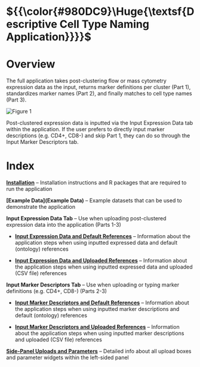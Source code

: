 
# ${{\color{#980DC9}\Huge{\textsf{Descriptive Cell Type Naming Application}}}}\$ 

# Overview
The full application takes post-clustering flow or mass cytometry expression data as the input, returns marker definitions per cluster (Part 1), standardizes marker names (Part 2), and finally matches to cell type names (Part 3). 

![Figure 1](https://github.com/user-attachments/assets/fd6ec134-f358-43cd-b891-cce9790c5bf2)


Post-clustered expression data is inputted via the Input Expression Data tab within the application. If the user prefers to directly input marker descriptions (e.g. CD4+, CD8-) and skip Part 1, they can do so through the Input Marker Descriptors tab.



# Index
**[Installation]([Installation)** – Installation instructions and R packages that are required to run the application  

**[Example Data](Example Data)** – Example datasets that can be used to demonstrate the application   

**Input Expression Data Tab** – Use when uploading post-clustered expression data into the application (Parts 1-3)  

* **[Input Expression Data and Default References]()** – Information about the application steps when using inputted expressed data and default (ontology) references
  
* **[Input Expression Data and Uploaded References]()** – Information about the application steps when using inputted expressed data and uploaded (CSV file) references
  
**Input Marker Descriptors Tab** – Use when uploading or typing marker definitions (e.g. CD4+, CD8-) (Parts 2-3)  

* **[Input Marker Descriptors and Default References]()** – Information about the application steps when using inputted marker descriptions and default (ontology) references  

* **[Input Marker Descriptors and Uploaded References]()** – Information about the application steps when using inputted marker descriptions and uploaded (CSV file) references  

**[Side-Panel Uploads and Parameters]()** – Detailed info about all upload boxes and parameter widgets within the left-sided panel  
